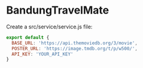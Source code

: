 # BandungTravelMate

Create a src/service/service.js file:
``` javascript
export default {
  BASE_URL: 'https://api.themoviedb.org/3/movie',
  POSTER_URL: 'https://image.tmdb.org/t/p/w500/',
  API_KEY: 'YOUR_API_KEY'
}
